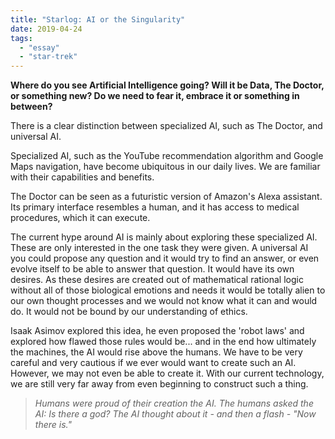 ```yaml
---
title: "Starlog: AI or the Singularity"
date: 2019-04-24
tags:
  - "essay"
  - "star-trek"
---
```



**Where do you see Artificial Intelligence going? Will it be Data, The Doctor, or something new? Do we need to fear it, embrace it or something in between?**

There is a clear distinction between specialized AI, such as The Doctor, and universal AI.

Specialized AI, such as the YouTube recommendation algorithm and Google Maps navigation, have become ubiquitous in our daily lives. We are familiar with their capabilities and benefits.

The Doctor can be seen as a futuristic version of Amazon's Alexa assistant. Its primary interface resembles a human, and it has access to medical procedures, which it can execute.

The current hype around AI is mainly about exploring these specialized AI. These are only interested in the one task they were given. A universal AI you could propose any question and it would try to find an answer, or even evolve itself to be able to answer that question. It would have its own desires. As these desires are created out of mathematical rational logic without all of those biological emotions and needs it would be totally alien to our own thought processes and we would not know what it can and would do. It would not be bound by our understanding of ethics.

Isaak Asimov explored this idea, he even proposed the 'robot laws' and explored how flawed those rules would be... and in the end how ultimately the machines, the AI would rise above the humans. We have to be very careful and very cautious if we ever would want to create such an AI. However, we may not even be able to create it. With our current technology, we are still very far away from even beginning to construct such a thing.

> _Humans were proud of their creation the AI. The humans asked the AI: Is there a god? The AI thought about it - and then a flash - "Now there is."_

